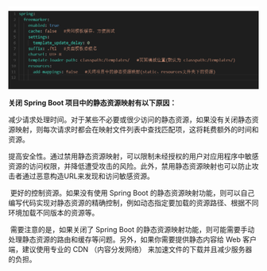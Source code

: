![](pages/1684476318310.png)

**关闭 Spring Boot 项目中的静态资源映射有以下原因：**



​       减少请求处理时间。对于某些不必要或很少访问的静态资源，如果没有关闭静态资源映射，则每次请求时都会在映射文件列表中查找匹配项，这将耗费额外的时间和资源。



​       提高安全性。通过禁用静态资源映射，可以限制未经授权的用户对应用程序中敏感资源的访问权限，并降低遭受攻击的风险。此外，禁用静态资源映射也可以防止攻击者通过恶意构造URL来发现和访问敏感资源。



​       更好的控制资源。如果没有使用 Spring Boot 的静态资源映射功能，则可以自己编写代码实现对静态资源的精确控制，例如动态指定要加载的资源路径、根据不同环境加载不同版本的资源等。



​       需要注意的是，如果关闭了 Spring Boot 的静态资源映射功能，则可能需要手动处理静态资源的路由和缓存等问题。另外，如果你需要提供静态内容给 Web 客户端，建议使用专业的 CDN （内容分发网络） 来加速文件的下载并且减少服务器的负担。